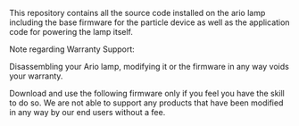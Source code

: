 This repository contains all the source code installed on the ario lamp including the base firmware for the particle device as well as the application code for powering the lamp itself.



Note regarding Warranty Support:

Disassembling your Ario lamp, modifying it or the firmware in any way voids your warranty.

Download and use the following firmware only if you feel you have the skill to do so. We are not able to support any products that have been modified in any way by our end users without a fee. 


